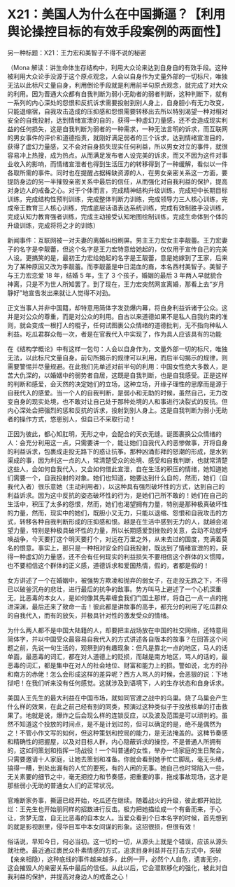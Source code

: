 # X21：美国人为什么在中国撕逼？【利用舆论操控目标的有效手段案例的两面性】

另一种标题：X21：王力宏和美智子不得不说的秘密

（Mona 解读：讲生命体生存结构中，利用大众论来达到自身自的有效手段。这种被利用大众论手没源于这个原点观念，人会以自身作为丈量外部的一切标尺，唯独无法以此标尺丈量自身，利用倒论手段就是利用前半句原点观念，就完成了对大众的利用。因为晋通大众都有自我判断为弱小无助者的弱者判断，这种判断下，就有一系列的内心深处的怨恨和反抗诉求需要投射到别人身上，自身胆小有无力改变，只能退缩宿，自我攻击造成的压抑感和怨恨需要转移出去所以特别渴望一种对相对安全的自我投射，达到情绪宣泄的自的，获得一种虚幻力量感，还不会造成现实利益的任何损失，这是自我判断为弱者的一种需求，一种无法言明的诉求，而互联网的男女事件的评价和道德指责，就刚好满足弱者的三个诉求，达到情绪宣泄目的，获得了虚幻力量感，又不会对自身损失现实任何利益，所以男女对立的事件，就很容易冲上热搜，成为热点。从而满足发布者人设完美的诉求，而又不因为这件对事业收入的影响，而情绪宣泄者也得到生活压力的转移得到了一种缓解，看似以一件各取所需的事件。同时也在提醒占据稀缺资源的人，在男女亲密关系这一方面，要提防身边的另一半摧毁亲密关系中最后的信任，从而强化对自我利益的保护，提高对身边人的戒备之心。对于个体而言，完成精神结构升级训练，完成短中长期目标训练，完成结构性预判训练，完成整体判断力训练，完成领导力三人核心训练，完成帝王教育三人核心训练，完成底层话语表达系统训练，完成有效制胜手没训练，完成认知力教育强者训练，完成主动接受认知地图绘制训练，完成生命体到个体的升级训练，完成将将之才的训练）

新闻事件：互联网被一对夫妻的离婚纠纷刷屏。男主王力宏女主李靓蕾。王力宏妻子的名字是李靓蕾，但这个名字是王力宏特意给她起的，仅仅用于宣传自己的完美人设。更搞笑的是，最初王力宏给她起的名字是王靓蕾，意是她嫁到了王家，后来为了某种原因又改为李靓蕾。而李靓蕾是中日混血的裔，本名西村美智子。美智子与王力宏恋爱 18 年，结婚 5 年，生了 3 个孩子，婚姻的最后 3 年两人早就貌合神离，只是不为世人所知罢了。到了现在，王力宏突然网宣离婚，那看上去“岁月静好”地宣告发出来就让人觉得不对劲。

正文当事人并非中国籍，却特意用简体字发劲爆内幕，将自身利益诉诸于公众。这并是对公众的尊重，而是对公众的利用。自古以来道德如果不是私人自我约束的准则，就会变成一根打人的棍子，任何试图裹公众情绪的道德批判，无不指向种私人利益。吃瓜君群众每一次，者是在官我代入中实现了，作为具人应该具有的功能

在《结构学概论》中有这样一包句：人会以自身作为，文量外部一切的标尺，唯独无法，以此标尺文量自身。前句所揭示的规律可以利用，而后半句揭示的规律，则需要警惕并尽量规避。在此我们先单述对前半句的利用：中国女性绝大多数人，是苦大仇深的，以婚姻中的弱势者自居，这既是自我判断，也是自我感受。正是这样的判断和感爱，会天然的决定她们的立场，这种立场，开缘子理性的思摩而是源于自我代入的感爱。当一个人的自我判断，是弱小和无助的时候，虽然自己，无力改变自身的现实处境，也不敢对让自己处于那种处境的人和事进行决裂式的反抗。但内心深处会把强烈的惩和反抗的诉求，投射到别人身上。这是自我判断为弱小无助者的操作方式，悠崽别人，但自已不采取行动！

正因为彼此，都心知肛明，无形之中，会配合的天衣无缝。诞图裹换公众情绪的人：会充分利用这一点，只需要讲一个，能让她们自我代入的恶惨做事，开将自身的利益诉求，包裹成走投无路下的惑让抗筝。那种凶涌彭拜的怒潮的形成，是水到渠成的事，因为利这一点的人，常清楚受众的处境、感受和自我判断，也就常清楚这些人，会如何自我代入，又会如何借此宣泄，自在生活的积压的情绪，她知道她们需要一个，自我投射的对象。她们也知道，她要达到什么自的，然而，她们（自我代入者）很乐意她（主动利用者），以这种具有强烈破坏性的方式，达到自己的利益诉求。因为这中反抗的姿态破坏性的行为，是她们己所不敢的！她们在自己的生活中，积压了太多的怨恨，然而，她们也渴望拥有力量，特别是那种极真破坏性的力量，然而，现实中的她们，既胆小又无力，只能以退缩、怨恨和自我攻击的方式，转移各种自我判断形成的压抑感和恨。越是在生活中感到无力的人，就越会渴望力量，特别是种极具破坏性的力量，所以长期感爱到挫败的关意，会动不动就呼唤战争，今天要打这个明天要打个，对远在万里之外，从未去过的国度，充满着莫名的恨意。事实上，那只是一种相对安全的自我投射，既达到了情绪宣泄的的，获得一种虚幻的力量感，还不会有任何现实的利益损失不要相信这个群体的义惯障，也不要相信这个群体的正义感，道德诉求和爱国热情，假的，者都是假的！

女方讲述了一个在婚姻中，被强势方欺凌和抛弃的弱女子，在走投无路之下，不得已以破釜沉舟的悲壮，进行最后的抗争的敌事。势方叫马上避述了一个心机深重无，比恶毒的本女人，是如何像其先辈缠食我们门国土那样，将自己一点一点的拖进深渊，最后还来了致命一击！彼此都是讲故事的高手，都充分的利用了吃瓜群众的自我代入，而有的放矢，并极具针对性的激发受众的情绪。

为什么两人都不是中国大陆籍的人，却要把主战场放在中国的社交网络，还特意用简体字，并以中国受众最容易自我代入的方式讲述各自版本的故事？在回答这个问题之前，先说一句生活的，观祭到的有趣现象：但凡是靠北一点的地区，马人的话单面，最恶毒的词汇，都在对人道德上的贬损，而越是南方地区，骂人的话的，最恶毒的词汇，都是集中在对人的社会地位、财富和能力上的损。警如说，北方的孙和南方的赤佬！怎么会形成这样的差异呢？西方人骂人的时候，会恶狠的说：下地狱吧！在我们听来没有任何感觉。这就涉及到语境下，人的生存状态和自身诉求。

美国人王先生的最大利益在中国市场，就如同官渡之战中的乌巢。烧了乌巢会产生什么样的效果，在此之前己经有别的同类，预演过这种类似子于投放核单的打击救果了。地就是说，爆炸之后会现么样的连锁反应，以及波及范围是可以顽判的。虽然不知道这个投放的时间点，是不是计划过的，但可以确定的是，绝不是偶然为之！不管小作文写的如何，但这种策划和控局的能力，是无法掩盖的。这稗节奏感和精确性的把握屋，以及对目标人群，内心隐蔽诉求的操控，不是普通人所拥有的，这如同策划和指挥一场战役！一个叫普通的女性，举办一场家庭的生日聚会，只需要邀请十人家庭，让她去策划和准备。你就会看到她手忙亡脚乱，毫无头绪，搞得一糟，到处出漏有的人忙的要死，有的人闲的无事。她自己也时常陷入一些，无关素要的细节之中，毫无把控力和节奏感，把重要的事，拖成事故现场，这才是那些弱小无助的普通女人们的正常状况。

官难断家务事，撕逼已经开始，吃瓜还在继续。随着战火的升级，彼此都开始比烂：王先生也开始朋同样的招数进行反击。极力把她描绘成一个有备而来，于心让，贪梦无度，自无比恶毒的自本女人。当爱众看到个日本名字的时候，首先想到的就是影视剧里，侵华目军中本女间谋的形象。这招很损，但很有效！

俗话说，早知今日，何必当初。这一切的一切，从源头上就是个错误，应该从源头就社绝。最近通过裹民众朴素情感的方式，追求目身利益并在打击方式中，突破【亲亲相隐），这种底线的事件越来越多，此例一开，必然个人自危，遗害无穷，这会摧毁人的亲密关系中最后的信任。从此以后，它会潜默移化的强化，被此对自我利益的保护，并提高对身边人的戒备之心！